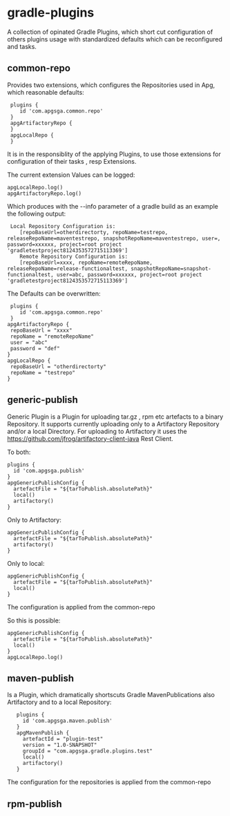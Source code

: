 # gradle-plugins
A collection of  opinated Gradle Plugins, which short cut configuration of others plugins usage with standardized defaults which can be reconfigured and tasks.

## common-repo

Provides two extensions, which configures the Repositories used in Apg, which reasonable defaults: 

```
 plugins {
    id 'com.apgsga.common.repo' 
 }
 apgArtifactoryRepo {
 }
 apgLocalRepo {
 }
```

It is in the responsiblity of the applying Plugins, to use those extensions for configuration of their tasks , resp Extensions.

The current extension Values can be logged:

```
apgLocalRepo.log()
apgArtifactoryRepo.log()
```

Which produces with the --info parameter of a gradle build as an example the following output:

```
 Local Repository Configuration is:
    [repoBaseUrl=otherdirectorty, repoName=testrepo, releaseRepoName=maventestrepo, snapshotRepoName=maventestrepo, user=, password=xxxxxx, project=root project 'gradletestproject8124353572715113369']
    Remote Repository Configuration is:
    [repoBaseUrl=xxxx, repoName=remoteRepoName, releaseRepoName=release-functionaltest, snapshotRepoName=snapshot-functionaltest, user=abc, password=xxxxxx, project=root project 'gradletestproject8124353572715113369']
```

The Defaults can be overwritten: 

```
 plugins {
    id 'com.apgsga.common.repo' 
 }
apgArtifactoryRepo {
 repoBaseUrl = "xxxx"
 repoName = "remoteRepoName"
 user = "abc"
 password = "def"
}
apgLocalRepo {
 repoBaseUrl = "otherdirectorty"
 repoName = "testrepo"
}
```

## generic-publish

Generic Plugin is a Plugin for uploading tar.gz , rpm etc artefacts to a binary Repository. It supports currently uploading only to a Artifactory Repository and/or a local Directory. For uploading to Artifactory it uses the https://github.com/jfrog/artifactory-client-java Rest Client. 

To both: 
```
plugins {
  id 'com.apgsga.publish' 
}
apgGenericPublishConfig {
  artefactFile = "${tarToPublish.absolutePath}"
  local()
  artifactory()
}
```

Only to Artifactory:
```
apgGenericPublishConfig {
  artefactFile = "${tarToPublish.absolutePath}"
  artifactory()
}
```
Only to local:

```
apgGenericPublishConfig {
  artefactFile = "${tarToPublish.absolutePath}"
  local()
}
```
The configuration is applied from the common-repo

So this is possible:
```
apgGenericPublishConfig {
  artefactFile = "${tarToPublish.absolutePath}"
  local()
}
apgLocalRepo.log()

```

## maven-publish

Is a Plugin, which dramatically shortscuts Gradle MavenPublications also Artifactory and to a local Repository:

```
   plugins {
     id 'com.apgsga.maven.publish'  
   }
   apgMavenPublish {
     artefactId = "plugin-test"
     version = "1.0-SNAPSHOT"
     groupId = "com.apgsga.gradle.plugins.test"
     local()
     artifactory()
   }
```

The configuration for the repositories is applied from the common-repo


## rpm-publish
